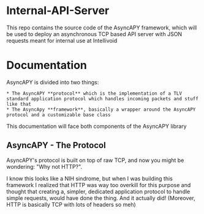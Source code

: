 # Internal-API-Server
This repo contains the source code of the AsyncAPY framework, which will be used to deploy an asynchronous TCP based API server with JSON requests meant for internal use at Intellivoid

# Documentation

AsyncAPY is divided into two things:

      
    * The AsyncAPY **protocol** which is the implementation of a TLV standard application protocol which handles incoming packets and stuff like that
    * The AsyncApy **framework**, basically a wrapper around the AsyncAPY protocol and a customizable base class


This documentation will face both components of the AsyncAPY library


## AsyncAPY - The Protocol

AsyncAPY's protocol is built on top of raw TCP, and now you might be wondering: "Why not HTTP?".
												                 
I know this looks like a NIH sindrome, but when I was building this framework I realized that HTTP was way too overkill for this purpose
and thought that creating a, simpler, dedicated application protocol to handle simple requests, would have done the thing. And it actually did!
(Moreover, HTTP is basically TCP with lots of headers so meh)

